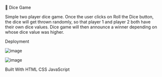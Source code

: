 🎲 Dice Game

Simple two player dice game. Once the user clicks on Roll the Dice button, the dice will get thrown randomly, so that player 1 and player 2 both have their own dice values. Dice game will then announce a winner depending on whose dice value was higher.

Deployment

![image](https://github.com/Priyankaakrish/DiceGame/assets/70511466/b3968e6e-36af-4940-bd25-8c414ddef171)

![image](https://github.com/Priyankaakrish/DiceGame/assets/70511466/acd58bdd-9ac9-4616-97f6-e2703320c3a8)


Built With
HTML
CSS
JavaScript

